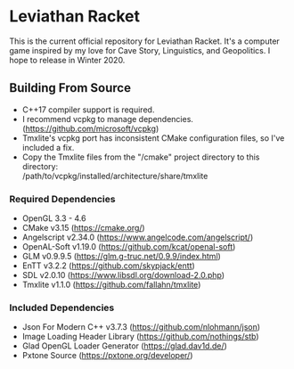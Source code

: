 # Leviathan Racket
This is the current official repository for Leviathan Racket.
It's a computer game inspired by my love for Cave Story, Linguistics, and Geopolitics.
I hope to release in Winter 2020.
## Building From Source
- C++17 compiler support is required.
- I recommend vcpkg to manage dependencies. (https://github.com/microsoft/vcpkg)
- Tmxlite's vcpkg port has inconsistent CMake configuration files, so I've included a fix.
- Copy the Tmxlite files from the "/cmake" project directory to this directory:<br>
    /path/to/vcpkg/installed/architecture/share/tmxlite
### Required Dependencies
- OpenGL 3.3 - 4.6
- CMake v3.15 (https://cmake.org/)
- Angelscript v2.34.0 (https://www.angelcode.com/angelscript/)
- OpenAL-Soft v1.19.0 (https://github.com/kcat/openal-soft)
- GLM v0.9.9.5 (https://glm.g-truc.net/0.9.9/index.html)
- EnTT v3.2.2 (https://github.com/skypjack/entt)
- SDL v2.0.10 (https://www.libsdl.org/download-2.0.php)
- Tmxlite v1.1.0 (https://github.com/fallahn/tmxlite)
### Included Dependencies
- Json For Modern C++ v3.7.3 (https://github.com/nlohmann/json)
- Image Loading Header Library (https://github.com/nothings/stb)
- Glad OpenGL Loader Generator (https://glad.dav1d.de/)
- Pxtone Source (https://pxtone.org/developer/)

